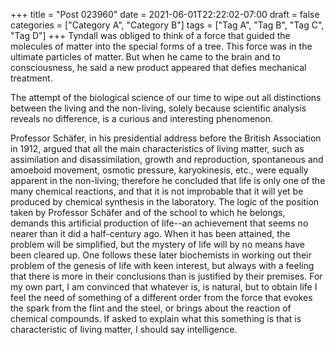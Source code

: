 +++
title = "Post 023960"
date = 2021-06-01T22:22:02-07:00
draft = false
categories = ["Category A", "Category B"]
tags = ["Tag A", "Tag B", "Tag C", "Tag D"]
+++
Tyndall was obliged to think of a force that guided the molecules of matter into the special forms of a tree. This force was in the ultimate particles of matter. But when he came to the brain and to consciousness, he said a new product appeared that defies mechanical treatment.

The attempt of the biological science of our time to wipe out all distinctions between the living and the non-living, solely because scientific analysis reveals no difference, is a curious and interesting phenomenon.

Professor Schäfer, in his presidential address before the British Association in 1912, argued that all the main characteristics of living matter, such as assimilation and disassimilation, growth and reproduction, spontaneous and amoeboid movement, osmotic pressure, karyokinesis, etc., were equally apparent in the non-living; therefore he concluded that life is only one of the many chemical reactions, and that it is not improbable that it will yet be produced by chemical synthesis in the laboratory. The logic of the position taken by Professor Schäfer and of the school to which he belongs, demands this artificial production of life--an achievement that seems no nearer than it did a half-century ago. When it has been attained, the problem will be simplified, but the mystery of life will by no means have been cleared up. One follows these later biochemists in working out their problem of the genesis of life with keen interest, but always with a feeling that there is more in their conclusions than is justified by their premises. For my own part, I am convinced that whatever is, is natural, but to obtain life I feel the need of something of a different order from the force that evokes the spark from the flint and the steel, or brings about the reaction of chemical compounds. If asked to explain what this something is that is characteristic of living matter, I should say intelligence.
